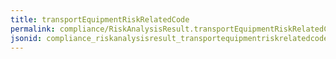 ```yaml
---
title: transportEquipmentRiskRelatedCode
permalink: compliance/RiskAnalysisResult.transportEquipmentRiskRelatedCode.html
jsonid: compliance_riskanalysisresult_transportequipmentriskrelatedcode
---
```

